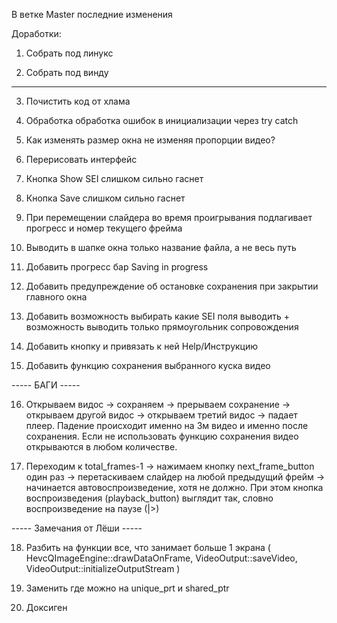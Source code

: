 В ветке  Master последние изменения


Доработки:

1. Собрать под линукс

2. Собрать под винду
--------------------

3. Почистить код от хлама

4. Обработка обработка ошибок в инициализации через try catch

5. Как изменять размер окна не изменяя пропорции видео?

6. Перерисовать интерфейс

7. Кнопка Show SEI слишком сильно гаснет

8. Кнопка Save слишком сильно гаснет

9. При перемещении слайдера во время проигрывания подлагивает прогресс и номер текущего фрейма

10. Выводить в шапке окна только название файла, а не весь путь
    
11. Добавить прогресс бар Saving in progress 

12. Добавить предупреждение об остановке сохранения при закрытии главного окна

13. Добавить возможность выбирать какие SEI поля выводить + возможность выводить только прямоугольник сопровождения 

14. Добавить кнопку и привязать к ней Help/Инструкцию 

15. Добавить функцию сохранения выбранного куска видео

----- БАГИ -----

16. Открываем видос -> сохраняем -> прерываем сохранение -> открываем другой видос -> открываем третий видос -> падает плеер. Падение происходит именно на 3м видео и именно после сохранения. Если не использовать функцию сохранения видео открываются в любом количестве.

17. Переходим к total_frames-1 -> нажимаем кнопку next_frame_button один раз -> перетаскиваем слайдер на любой предыдущий фрейм -> начинается автовоспроизведение, хотя не должно. При этом кнопка воспроизведения (playback_button) выглядит так, словно воспроизведение на паузе (|>)

----- Замечания от Лёши -----

18. Разбить на функции все, что занимает больше 1 экрана ( HevcQImageEngine::drawDataOnFrame, VideoOutput::saveVideo, VideoOutput::initializeOutputStream )

19. Заменить где можно на unique_prt и shared_ptr

20. Доксиген
